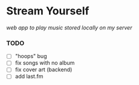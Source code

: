 # Stream Yourself

*web app to play music stored locally on my server*

### TODO

- [ ] "hoops" bug
- [ ] fix songs with no album
- [ ] fix cover art (backend)
- [ ] add last.fm